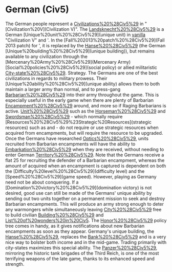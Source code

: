 # German (Civ5)

The German people represent a [Civilizations%20%28Civ5%29](civilization) in "[Civilization%20V](Civilization V)".
The [Landsknecht%20%28Civ5%29](Landsknecht) is a German [Unique%20unit%20%28Civ5%29](unique unit) in [vanilla](vanilla) "Civilization V" and '. In the [Fall%202013%20patch%20%28Civ5%29](Fall 2013 patch) for ', it is replaced by the [Hanse%20%28Civ5%29](Hanse) (the German [Unique%20building%20%28Civ5%29](unique building)), but remains available to any civilization through the [Mercenary%20Army%20%28Civ5%29](Mercenary Army) [Social%20policies%20%28Civ5%29](social policy) or allied militaristic [City-state%20%28Civ5%29](city-states).
Strategy.
The Germans are one of the best civilizations in regards to military prowess. Their [Unique%20ability%20%28Civ5%29](unique ability) allows them to both maintain a larger army than normal, and to press-gang [Barbarian%20%28Civ5%29](Barbarians) into their army throughout the game. This is especially useful in the early game when there are plenty of Barbarian [Encampment%20%28Civ5%29](encampments) around, and more so if Raging Barbarians is active. [Unit%20%28Civ5%29](Units) such as the [Horseman%20%28Civ5%29](Horseman) and [Swordsman%20%28Civ5%29](Swordsman) - which normally require [Resources%20%28Civ5%29%23Strategic%20Resources](strategic resources) such as and - do not require or use strategic resources when acquired from encampments, but will require the resource to be upgraded. Once the Germans have researched [Optics%20%28Civ5%29](Optics), units recruited from Barbarian encampments will have the ability to [Embarkation%20%28Civ5%29](embark) when they are received, without needing to enter German [Territory%20%28Civ5%29](territory).
Note that the Germans receive a flat 25 for recruiting the defender of a Barbarian encampment, whereas the amount of acquired when an encampment is captured is dependent on both the [Difficulty%20level%20%28Civ5%29](difficulty level) and the [Speed%20%28Civ5%29](game speed).
However, playing as Germany need not be about conquering. If a [Domination%20victory%20%28Civ5%29](domination victory) is not desired, good use can still be made of the Germans' unique ability by sending out two units together on a permanent mission to seek and destroy Barbarian encampments. This will produce an army strong enough to deter any warmongers while simultaneously leaving [City%20%28Civ5%29](cities) free to build civilian [Building%20%28Civ5%29](buildings) and [List%20of%20wonders%20in%20Civ5](wonders). The [Honor%20%28Civ5%29](Honor) policy tree comes in handy, as it gives notifications about new Barbarian encampments as soon as they appear.
Germany's unique building, the [Hanse%20%28Civ5%29](Hanse), replaces the [Bank%20%28Civ5%29](Bank) and is a very nice way to bolster both income and in the mid-game. Trading primarily with city-states maximizes this special ability.
The [Panzer%20%28Civ5%29](Panzer), mirroring the historic tank brigades of the Third Reich, is one of the most terrifying weapons of the late game, thanks to its enhanced speed and strength.